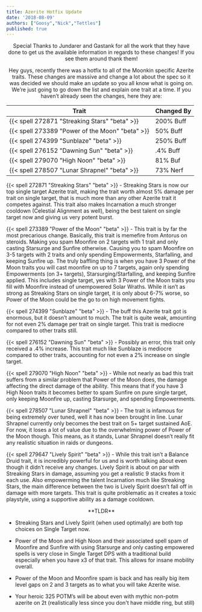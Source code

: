 ```yaml
---
title: Azerite Hotfix Update
date: '2018-08-09'
authors: ["Goosy","Nick","Tettles"]
published: true
---
```


<center>
Special Thanks to Jundarer and Gastank for all the work that they have done to get us the available information in regards to these changes! If you see them around thank them!

Hey guys, recently there was a hotfix to all of the Moonkin specific Azerite traits. These changes are massive and change a lot about the spec so it was decided we should make an update so you all know what is going on. We’re just going to go down the list and explain one trait at a time. If you haven’t already seen the changes, here they are:


|          Trait             | Changed By  |
|----------------------------|---------------|
| {{< spell 272871 "Streaking Stars" "beta" >}} 	 | 200% Buff |
| {{< spell 273389 "Power of the Moon" "beta" >}} | 50% Buff |
| {{< spell 274399 "Sunblaze" "beta" >}} 		       | 250% Buff |
| {{< spell 276152 "Dawning Sun" "beta" >}}		     | .4% Buff |
| {{< spell 279070 "High Noon" "beta" >}} 	 	     | 81% Buf |
| {{< spell 278507 "Lunar Shrapnel" "beta" >}}	   | 73% Nerf |

</center>

{{< spell 272871 "Streaking Stars" "beta" >}} - Streaking Stars is now our top single target Azerite trait, making the trait worth almost 5% damage per trait on single target, that is much more than any other Azerite trait it competes against. This trait also makes Incarnation a much stronger cooldown (Celestial Alignment as well), being the best talent on single target now and giving us very potent burst.

{{< spell 273389 "Power of the Moon" "beta" >}} - This trait is by far the most precarious change. Basically, this trait is memefire from Antorus on steroids. Making you spam Moonfire on 2 targets with 1 trait and only casting Starsurge and Sunfire otherwise. Causing you to spam Moonfire on 3-5 targets with 2 traits and only spending Empowerments, Starfalling, and keeping Sunfire up. The truly baffling thing is when you have 3 Power of the Moon traits you will cast moonfire on up to 7 targets, again only spending Empowerments (on 3+ targets), Starsurging/Starfalling, and keeping Sunfire applied. This includes single target, yes with 3 Power of the Moon traits you fill with Moonfire instead of unempowered Solar Wraths. While it isn’t as strong as Streaking Stars on single target, it is only about 6-7% worse, so Power of the Moon could be the go to on high movement fights.

{{< spell 274399 "Sunblaze" "beta" >}} - The buff this Azerite trait got is enormous, but it doesn’t amount to much. The trait is quite weak, amounting for not even 2% damage per trait on single target. This trait is mediocre compared to other traits still.

{{< spell 276152 "Dawning Sun" "beta" >}} - Possibly an error, this trait only received a .4% increase. This trait much like Sunblaze is mediocre compared to other traits, accounting for not even a 2% increase on single target.

{{< spell 279070 "High Noon" "beta" >}} - While not nearly as bad this trait suffers from a similar problem that Power of the Moon does, the damage affecting the direct damage of the ability. This means that if you have 3 High Noon traits it becomes better to spam Sunfire on pure single target, only keeping Moonfire up, casting Starsurge, and spending Empowerments.

{{< spell 278507 "Lunar Shrapnel" "beta" >}} - The trait is infamous for being extremely over tuned, well it has now been brought in line. Lunar Shrapnel currently only becomes the best trait on 5+ target sustained AoE. For now, it loses a lot of value due to the overwhelming power of Power of the Moon though. This means, as it stands, Lunar Shrapnel doesn’t really fit any realistic situation in raids or dungeons.

{{< spell 279647 "Lively Spirit" "beta" >}} - While this trait isn’t a Balance Druid trait, it is incredibly powerful for us and is worth talking about even though it didn’t receive any changes. Lively Spirit is about on par with Streaking Stars in damage, assuming you get a realistic 9 stacks from it each use. Also empowerming the talent Incarnation much like Streaking Stars, the main difference between the two is Lively Spirit doesn’t fall off in damage with more targets. This trait is quite problematic as it creates a toxic playstyle, using a supportive ability as a damage cooldown.

<center>
**TLDR**
</center>

- Streaking Stars and Lively Spirit (when used optimally) are both top choices on Single Target now.

- Power of the Moon and High Noon and their associated spell spam of Moonfire and Sunfire with using Starsurge and only casting empowered spells is very close in Single Target DPS with a traditional build especially when you have x3 of that trait. This allows for insane mobility overall. 

- Power of the Moon and Moonfire spam is back and has really big item level gaps on 2 and 3 targets as to what you will take Azerite wise.

- Your heroic 325 POTM’s will be about even with mythic non-potm azerite on 2t
(realistically less since you don't have middle ring, but still)
